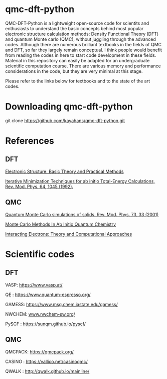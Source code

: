 # qmc-dft-python

QMC-DFT-Python is a lightweight open-source code for scientits and enthusiasts to understand the basic concepts behind most popular electronic structure calculation methods: Density Functional Theory (DFT) and quantum Monte carlo (QMC), without juggling through the advanced codes. Although there are numerous brilliant textbooks in the fields of QMC and DFT, so far they largely remain conceptual. I think people would benefit from reading the codes in here to start code development in these fields. Material in this repository can easily be adapted for an undergraduate scientific computation course. There are various memory and performance considerations in the code, but they are very minimal at this stage.

Please refer to the links below for textbooks and to the state of the art codes. 

# Downloading qmc-dft-python
git clone https://github.com/kayahans/qmc-dft-python.git

# References
## DFT
[Electronic Structure: Basic Theory and Practical Methods](https://www.amazon.com/Electronic-Structure-Theory-Practical-Methods/dp/0521534402)

[Iterative Minimization Techniques for ab initio Total-Energy Calculations, Rev. Mod. Phys. 64, 1045 (1992).](https://journals.aps.org/rmp/pdf/10.1103/RevModPhys.64.1045)
## QMC
[Quantum Monte Carlo simulations of solids. Rev. Mod. Phys. 73, 33 (2001)](https://journals.aps.org/rmp/abstract/10.1103/RevModPhys.73.33)

[Monte Carlo Methods In Ab Initio Quantum Chemistry](https://www.amazon.com/Methods-Quantum-Chemistry-Scientific-Lecture/dp/9810203225)

[Interacting Electrons: Theory and Computational Approaches](https://www.amazon.com/Interacting-Electrons-Theory-Computational-Approaches/dp/0521871506)

# Scientific codes
## DFT
VASP: https://www.vasp.at/ 

QE  : https://www.quantum-espresso.org/ 

GAMESS: https://www.msg.chem.iastate.edu/gamess/

NWCHEM: www.nwchem-sw.org/

PySCF : https://sunqm.github.io/pyscf/

## QMC
QMCPACK: https://qmcpack.org/

CASINO : https://vallico.net/casinoqmc/

QWALK  : http://qwalk.github.io/mainline/


